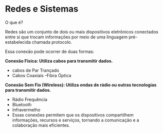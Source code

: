 # Redes e Sistemas

O que é?

Redes são um conjunto de dois ou mais dispositivos eletrônicos conectados entre si que trocam informações por meio de uma linguagem pré-estabelecida chamada protocolo.

Essa conexão pode ocorrer de duas formas:

**Conexão Física: Utiliza cabos para transmitir dados.**

- cabos de Par Trançado
- Cabos Coaxiais
-Fibra Óptica

**Conexão Sem Fio (Wireless): Utiliza ondas de rádio ou outras tecnologias para transmitir dados.**

- Rádio Frequência
- Bluetooth
- Infravermelho
- Essas conexões permitem que os dispositivos compartilhem informações, recursos e serviços, tornando a comunicação e a colaboração mais eficientes.

#